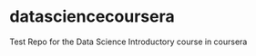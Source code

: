 datasciencecoursera
===================

Test Repo for the Data Science Introductory course in coursera
